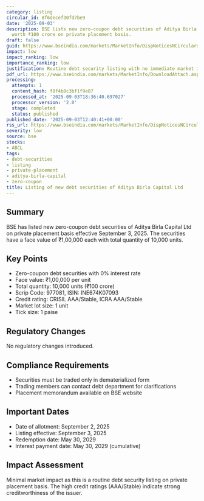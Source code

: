 ```yaml
---
category: listing
circular_id: 8f6decef30fd7be9
date: '2025-09-03'
description: BSE lists new zero-coupon debt securities of Aditya Birla Capital Ltd
  worth ₹100 crore on private placement basis.
draft: false
guid: https://www.bseindia.com/markets/MarketInfo/DispNoticesNCirculars.aspx?Noticeid={71B018D1-771F-433C-B887-B2B2B1806B50}&noticeno=20250903-23&dt=09/03/2025&icount=23&totcount=53&flag=0
impact: low
impact_ranking: low
importance_ranking: low
justification: Routine debt security listing with no immediate market impact
pdf_url: https://www.bseindia.com/markets/MarketInfo/DownloadAttach.aspx?id=20250903-23&attachedId=
processing:
  attempts: 1
  content_hash: f8f4b8c3bf1f9e87
  processed_at: '2025-09-03T18:36:40.697027'
  processor_version: '2.0'
  stage: completed
  status: published
published_date: '2025-09-03T12:40:41+00:00'
rss_url: https://www.bseindia.com/markets/MarketInfo/DispNoticesNCirculars.aspx?Noticeid={71B018D1-771F-433C-B887-B2B2B1806B50}&noticeno=20250903-23&dt=09/03/2025&icount=23&totcount=53&flag=0
severity: low
source: bse
stocks:
- ABCL
tags:
- debt-securities
- listing
- private-placement
- aditya-birla-capital
- zero-coupon
title: Listing of new debt securities of Aditya Birla Capital Ltd
---
```


## Summary

BSE has listed new zero-coupon debt securities of Aditya Birla Capital Ltd on private placement basis effective September 3, 2025. The securities have a face value of ₹1,00,000 each with total quantity of 10,000 units.

## Key Points

- Zero-coupon debt securities with 0% interest rate
- Face value: ₹1,00,000 per unit
- Total quantity: 10,000 units (₹100 crore)
- Scrip Code: 977081, ISIN: INE674K07093
- Credit rating: CRISIL AAA/Stable, ICRA AAA/Stable
- Market lot size: 1 unit
- Tick size: 1 paise

## Regulatory Changes

No regulatory changes introduced.

## Compliance Requirements

- Securities must be traded only in dematerialized form
- Trading members can contact debt department for clarifications
- Placement memorandum available on BSE website

## Important Dates

- Date of allotment: September 2, 2025
- Listing effective: September 3, 2025
- Redemption date: May 30, 2029
- Interest payment date: May 30, 2029 (cumulative)

## Impact Assessment

Minimal market impact as this is a routine debt security listing on private placement basis. The high credit ratings (AAA/Stable) indicate strong creditworthiness of the issuer.
